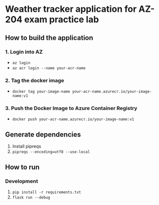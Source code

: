 # Weather tracker application for AZ-204 exam practice lab
## How to build the application

### 1. Login into AZ
- `az login`
- `az acr login --name your-acr-name`
### 2. Tag the docker image
- `docker tag your-image-name your-acr-name.azurecr.io/your-image-name:v1`
### 3. Push the Docker Image to Azure Container Registry
- `docker push your-acr-name.azurecr.io/your-image-name:v1`

## Generate dependencies
1. Install pipreqs
2. `pipreqs --encoding=utf8 --use-local`

## How to run
### Development
1. `pip install -r requirements.txt`
2. `flask run --debug`
